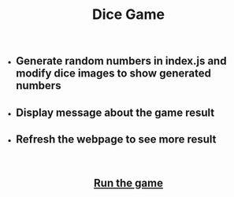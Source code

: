 <h1 align="center">Dice Game</h1>
<br>
<ul>
 <li><h2>Generate random numbers in index.js and modify dice images to show generated numbers</h2></li>
 <li><h2>Display message about the game result</h2></li>
 <li><h2>Refresh the webpage to see more result</h2></li>
</ul>
<br>
<h2 align="center"><a target="_blank" href="https://raw.githack.com/jungheeyu/web-development/main/Dicee/dicee.html">Run the game</a></h2>
<br>
